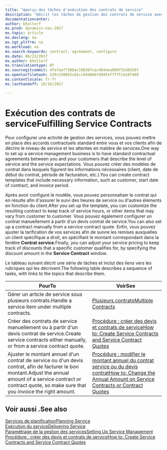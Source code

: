 ```yaml
---
title: "Aperçu des tâches d'exécution des contrats de service"
description: "Décrit les tâches de gestion des contrats de service avec les clients."
documentationcenter: 
author: bholtorf
ms.prod: dynamics-nav-2017
ms.topic: article
ms.devlang: na
ms.tgt_pltfrm: na
ms.workload: na
ms.search.keywords: contract, agreement, configure
ms.date: 08/23/2017
ms.author: bholtorf
ms.translationtype: HT
ms.sourcegitcommit: 4fefaef7380ac10836fcac404eea006f55d8556f
ms.openlocfilehash: 239c330055c81cc4446b6fd9dfef7fffcb107499
ms.contentlocale: fr-fr
ms.lasthandoff: 10/16/2017

---
```

# <a name="fulfilling-service-contracts"></a><span data-ttu-id="6c664-103">Exécution des contrats de service</span><span class="sxs-lookup"><span data-stu-id="6c664-103">Fulfilling Service Contracts</span></span> 
<span data-ttu-id="6c664-104">Pour configurer une activité de gestion des services, vous pouvez mettre en place des accords contractuels standard entre vous et vos clients afin de décrire le niveau de service et les attentes en matière de services.</span><span class="sxs-lookup"><span data-stu-id="6c664-104">One way to set up a service management business is to have standard contractual agreements between you and your customers that describe the level of service and the service expectations.</span></span> <span data-ttu-id="6c664-105">Vous pouvez créer des modèles de contrat dans lesquels figurent les informations nécessaires (client, date de début du contrat, période de facturation, etc.).</span><span class="sxs-lookup"><span data-stu-id="6c664-105">You can create contract templates that include necessary information, such as customer, start date of contract, and invoice period.</span></span>  
  
<span data-ttu-id="6c664-106">Après avoir configuré le modèle, vous pouvez personnaliser le contrat qui en résulte afin d'assurer le suivi des heures de service ou d'autres éléments en fonction du client.</span><span class="sxs-lookup"><span data-stu-id="6c664-106">After you set up the template, you can customize the resulting contract to keep track of service hours, or other items that may vary from customer to customer.</span></span> <span data-ttu-id="6c664-107">Vous pouvez également configurer un contrat manuellement à partir d'un devis contrat de service.</span><span class="sxs-lookup"><span data-stu-id="6c664-107">You can also set up a contract manually from a service contract quote.</span></span> <span data-ttu-id="6c664-108">Enfin, vous pouvez ajuster la tarification de vos services afin de suivre les remises auxquelles un client spécifique a droit, en spécifiant le montant correspondant dans la fenêtre **Contrat service**.</span><span class="sxs-lookup"><span data-stu-id="6c664-108">Finally, you can adjust your service pricing to keep track of discounts that a specific customer qualifies for, by specifying the discount amount in the **Service Contract** window.</span></span>  

<span data-ttu-id="6c664-109">Le tableau suivant décrit une série de tâches et inclut des liens vers les rubriques qui les décrivent.</span><span class="sxs-lookup"><span data-stu-id="6c664-109">The following table describes a sequence of tasks, with links to the topics that describe them.</span></span>   
  
|<span data-ttu-id="6c664-110">**Pour**</span><span class="sxs-lookup"><span data-stu-id="6c664-110">**To**</span></span>|<span data-ttu-id="6c664-111">**Voir**</span><span class="sxs-lookup"><span data-stu-id="6c664-111">**See**</span></span>|  
|------------|-------------|  
|<span data-ttu-id="6c664-112">Gérer un article de service sous plusieurs contrats.</span><span class="sxs-lookup"><span data-stu-id="6c664-112">Handle a service item under multiple contracts.</span></span> | [<span data-ttu-id="6c664-113">Plusieurs contrats</span><span class="sxs-lookup"><span data-stu-id="6c664-113">Multiple Contracts</span></span>](service-multiple-contracts.md)|  
|<span data-ttu-id="6c664-114">Créer des contrats de service manuellement ou à partir d'un devis contrat de service.</span><span class="sxs-lookup"><span data-stu-id="6c664-114">Create service contracts either manually, or from a service contract quote.</span></span>| [<span data-ttu-id="6c664-115">Procédure : créer des devis et contrats de service</span><span class="sxs-lookup"><span data-stu-id="6c664-115">How to: Create Service Contracts and Service Contract Quotes</span></span>](service-how-to-create-service-contracts-and-service-contract-quotes.md)|
|<span data-ttu-id="6c664-116">Ajuster le montant annuel d'un contrat de service ou d'un devis contrat, afin de facturer le bon montant.</span><span class="sxs-lookup"><span data-stu-id="6c664-116">Adjust the annual amount of a service contract or contract quote, so make sure that you invoice the right amount.</span></span>|[<span data-ttu-id="6c664-117">Procédure : modifier le montant annuel du contrat service ou du devis contrat</span><span class="sxs-lookup"><span data-stu-id="6c664-117">How to: Change the Annual Amount on Service Contracts or Contract Quotes</span></span>](service-how-to-change-the-annual-amount-on-service-contracts-or-contract-quotes.md)|

## <a name="see-also"></a><span data-ttu-id="6c664-118">Voir aussi .</span><span class="sxs-lookup"><span data-stu-id="6c664-118">See also</span></span>
[<span data-ttu-id="6c664-119">Services de planification</span><span class="sxs-lookup"><span data-stu-id="6c664-119">Planning Service</span></span>](service-plan-service.md)  
[<span data-ttu-id="6c664-120">Exécution du service</span><span class="sxs-lookup"><span data-stu-id="6c664-120">Delivering Service</span></span>](service-deliver-service.md)  
[<span data-ttu-id="6c664-121">Paramétrage de la gestion des services</span><span class="sxs-lookup"><span data-stu-id="6c664-121">Setting Up Service Management</span></span>](service-setup-service.md)  
[<span data-ttu-id="6c664-122">Procédure : créer des devis et contrats de service</span><span class="sxs-lookup"><span data-stu-id="6c664-122">How to: Create Service Contracts and Service Contract Quotes</span></span>](service-how-to-create-service-contracts-and-service-contract-quotes.md)  

